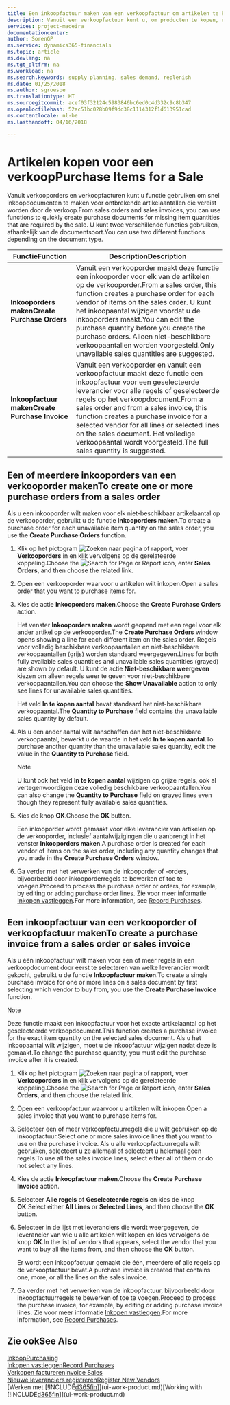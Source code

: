 ```yaml
---
title: Een inkoopfactuur maken van een verkoopfactuur om artikelen te kopen voor een verkoop | Microsoft Docs
description: Vanuit een verkoopfactuur kunt u, om producten te kopen, een inkoopfactuur maken voor een leverancier.
services: project-madeira
documentationcenter: 
author: SorenGP
ms.service: dynamics365-financials
ms.topic: article
ms.devlang: na
ms.tgt_pltfrm: na
ms.workload: na
ms.search.keywords: supply planning, sales demand, replenish
ms.date: 01/25/2018
ms.author: sgroespe
ms.translationtype: HT
ms.sourcegitcommit: acef03f32124c5983846bc6ed0c4d332c9c8b347
ms.openlocfilehash: 52ac51bc028b09f9dd38c1114312f1d613951cad
ms.contentlocale: nl-be
ms.lasthandoff: 04/16/2018

---
```

# <a name="purchase-items-for-a-sale"></a><span data-ttu-id="1a98b-103">Artikelen kopen voor een verkoop</span><span class="sxs-lookup"><span data-stu-id="1a98b-103">Purchase Items for a Sale</span></span>
<span data-ttu-id="1a98b-104">Vanuit verkooporders en verkoopfacturen kunt u functie gebruiken om snel inkoopdocumenten te maken voor ontbrekende artikelaantallen die vereist worden door de verkoop.</span><span class="sxs-lookup"><span data-stu-id="1a98b-104">From sales orders and sales invoices, you can use functions to quickly create purchase documents for missing item quantities that are required by the sale.</span></span> <span data-ttu-id="1a98b-105">U kunt twee verschillende functies gebruiken, afhankelijk van de documentsoort.</span><span class="sxs-lookup"><span data-stu-id="1a98b-105">You can use two different functions depending on the document type.</span></span>

|<span data-ttu-id="1a98b-106">Functie</span><span class="sxs-lookup"><span data-stu-id="1a98b-106">Function</span></span>|<span data-ttu-id="1a98b-107">Description</span><span class="sxs-lookup"><span data-stu-id="1a98b-107">Description</span></span>|
|--------|-----------|
|<span data-ttu-id="1a98b-108">**Inkooporders maken**</span><span class="sxs-lookup"><span data-stu-id="1a98b-108">**Create Purchase Orders**</span></span>|<span data-ttu-id="1a98b-109">Vanuit een verkooporder maakt deze functie een inkooporder voor elk van de artikelen op de verkooporder.</span><span class="sxs-lookup"><span data-stu-id="1a98b-109">From a sales order, this function creates a purchase order for each vendor of items on the sales order.</span></span> <span data-ttu-id="1a98b-110">U kunt het inkoopaantal wijzigen voordat u de inkooporders maakt.</span><span class="sxs-lookup"><span data-stu-id="1a98b-110">You can edit the purchase quantity before you create the purchase orders.</span></span> <span data-ttu-id="1a98b-111">Alleen niet-beschikbare verkoopaantallen worden voorgesteld.</span><span class="sxs-lookup"><span data-stu-id="1a98b-111">Only unavailable sales quantities are suggested.</span></span>
|<span data-ttu-id="1a98b-112">**Inkoopfactuur maken**</span><span class="sxs-lookup"><span data-stu-id="1a98b-112">**Create Purchase Invoice**</span></span>|<span data-ttu-id="1a98b-113">Vanuit een verkooporder en vanuit een verkoopfactuur maakt deze functie een inkoopfactuur voor een geselecteerde leverancier voor alle regels of geselecteerde regels op het verkoopdocument.</span><span class="sxs-lookup"><span data-stu-id="1a98b-113">From a sales order and from a sales invoice, this function creates a purchase invoice for a selected vendor for all lines or selected lines on the sales document.</span></span> <span data-ttu-id="1a98b-114">Het volledige verkoopaantal wordt voorgesteld.</span><span class="sxs-lookup"><span data-stu-id="1a98b-114">The full sales quantity is suggested.</span></span>|

## <a name="to-create-one-or-more-purchase-orders-from-a-sales-order"></a><span data-ttu-id="1a98b-115">Een of meerdere inkooporders van een verkooporder maken</span><span class="sxs-lookup"><span data-stu-id="1a98b-115">To create one or more purchase orders from a sales order</span></span>
<span data-ttu-id="1a98b-116">Als u een inkooporder wilt maken voor elk niet-beschikbaar artikelaantal op de verkooporder, gebruikt u de functie **Inkooporders maken**.</span><span class="sxs-lookup"><span data-stu-id="1a98b-116">To create a purchase order for each unavailable item quantity on the sales order, you use the **Create Purchase Orders** function.</span></span>

1. <span data-ttu-id="1a98b-117">Klik op het pictogram ![Zoeken naar pagina of rapport](media/ui-search/search_small.png "pictogram Zoeken naar pagina of rapport"), voer **Verkooporders** in en klik vervolgens op de gerelateerde koppeling.</span><span class="sxs-lookup"><span data-stu-id="1a98b-117">Choose the ![Search for Page or Report](media/ui-search/search_small.png "Search for Page or Report icon") icon, enter **Sales Orders**, and then choose the related link.</span></span>
2. <span data-ttu-id="1a98b-118">Open een verkooporder waarvoor u artikelen wilt inkopen.</span><span class="sxs-lookup"><span data-stu-id="1a98b-118">Open a sales order that you want to purchase items for.</span></span>
3. <span data-ttu-id="1a98b-119">Kies de actie **Inkooporders maken**.</span><span class="sxs-lookup"><span data-stu-id="1a98b-119">Choose the **Create Purchase Orders** action.</span></span>

    <span data-ttu-id="1a98b-120">Het venster **Inkooporders maken** wordt geopend met een regel voor elk ander artikel op de verkooporder.</span><span class="sxs-lookup"><span data-stu-id="1a98b-120">The **Create Purchase Orders** window opens showing a line for each different item on the sales order.</span></span> <span data-ttu-id="1a98b-121">Regels voor volledig beschikbare verkoopaantallen en niet-beschikbare verkoopaantallen (grijs) worden standaard weergegeven.</span><span class="sxs-lookup"><span data-stu-id="1a98b-121">Lines for both fully available sales quantities and unavailable sales quantities (grayed) are shown by default.</span></span> <span data-ttu-id="1a98b-122">U kunt de actie **Niet-beschikbare weergeven** kiezen om alleen regels weer te geven voor niet-beschikbare verkoopaantallen.</span><span class="sxs-lookup"><span data-stu-id="1a98b-122">You can choose the **Show Unavailable** action to only see lines for unavailable sales quantities.</span></span>

    <span data-ttu-id="1a98b-123">Het veld **In te kopen aantal** bevat standaard het niet-beschikbare verkoopaantal.</span><span class="sxs-lookup"><span data-stu-id="1a98b-123">The **Quantity to Purchase** field contains the unavailable sales quantity by default.</span></span>
4. <span data-ttu-id="1a98b-124">Als u een ander aantal wilt aanschaffen dan het niet-beschikbare verkoopaantal, bewerkt u de waarde in het veld **In te kopen aantal**.</span><span class="sxs-lookup"><span data-stu-id="1a98b-124">To purchase another quantity than the unavailable sales quantity, edit the value in the **Quantity to Purchase** field.</span></span>

    > [!NOTE]  
   >   <span data-ttu-id="1a98b-125">U kunt ook het veld **In te kopen aantal** wijzigen op grijze regels, ook al vertegenwoordigen deze volledig beschikbare verkoopaantallen.</span><span class="sxs-lookup"><span data-stu-id="1a98b-125">You can also change the **Quantity to Purchase** field on grayed lines even though they represent fully available sales quantities.</span></span>
5. <span data-ttu-id="1a98b-126">Kies de knop **OK**.</span><span class="sxs-lookup"><span data-stu-id="1a98b-126">Choose the **OK** button.</span></span>

    <span data-ttu-id="1a98b-127">Een inkooporder wordt gemaakt voor elke leverancier van artikelen op de verkooporder, inclusief aantalwijzigingen die u aanbrengt in het venster **Inkooporders maken**.</span><span class="sxs-lookup"><span data-stu-id="1a98b-127">A purchase order is created for each vendor of items on the sales order, including any quantity changes that you made in the **Create Purchase Orders** window.</span></span>
6. <span data-ttu-id="1a98b-128">Ga verder met het verwerken van de inkooporder of -orders, bijvoorbeeld door inkooporderregels te bewerken of toe te voegen.</span><span class="sxs-lookup"><span data-stu-id="1a98b-128">Proceed to process the purchase order or orders, for example, by editing or adding purchase order lines.</span></span> <span data-ttu-id="1a98b-129">Zie voor meer informatie [Inkopen vastleggen](purchasing-how-record-purchases.md).</span><span class="sxs-lookup"><span data-stu-id="1a98b-129">For more information, see [Record Purchases](purchasing-how-record-purchases.md).</span></span>


## <a name="to-create-a-purchase-invoice-from-a-sales-order-or-sales-invoice"></a><span data-ttu-id="1a98b-130">Een inkoopfactuur van een verkooporder of verkoopfactuur maken</span><span class="sxs-lookup"><span data-stu-id="1a98b-130">To create a purchase invoice from a sales order or sales invoice</span></span>
<span data-ttu-id="1a98b-131">Als u één inkoopfactuur wilt maken voor een of meer regels in een verkoopdocument door eerst te selecteren van welke leverancier wordt gekocht, gebruikt u de functie **Inkoopfactuur maken**.</span><span class="sxs-lookup"><span data-stu-id="1a98b-131">To create a single purchase invoice for one or more lines on a sales document by first selecting which vendor to buy from, you use the **Create Purchase Invoice** function.</span></span>

> [!NOTE]  
>   <span data-ttu-id="1a98b-132">Deze functie maakt een inkoopfactuur voor het exacte artikelaantal op het geselecteerde verkoopdocument.</span><span class="sxs-lookup"><span data-stu-id="1a98b-132">This function creates a purchase invoice for the exact item quantity on the selected sales document.</span></span> <span data-ttu-id="1a98b-133">Als u het inkoopaantal wilt wijzigen, moet u de inkoopfactuur wijzigen nadat deze is gemaakt.</span><span class="sxs-lookup"><span data-stu-id="1a98b-133">To change the purchase quantity, you must edit the purchase invoice after it is created.</span></span>  

1. <span data-ttu-id="1a98b-134">Klik op het pictogram ![Zoeken naar pagina of rapport](media/ui-search/search_small.png "pictogram Zoeken naar pagina of rapport"), voer **Verkooporders** in en klik vervolgens op de gerelateerde koppeling.</span><span class="sxs-lookup"><span data-stu-id="1a98b-134">Choose the ![Search for Page or Report](media/ui-search/search_small.png "Search for Page or Report icon") icon, enter **Sales Orders**, and then choose the related link.</span></span>
2. <span data-ttu-id="1a98b-135">Open een verkoopfactuur waarvoor u artikelen wilt inkopen.</span><span class="sxs-lookup"><span data-stu-id="1a98b-135">Open a sales invoice that you want to purchase items for.</span></span>
3. <span data-ttu-id="1a98b-136">Selecteer een of meer verkoopfactuurregels die u wilt gebruiken op de inkoopfactuur.</span><span class="sxs-lookup"><span data-stu-id="1a98b-136">Select one or more sales invoice lines that you want to use on the purchase invoice.</span></span> <span data-ttu-id="1a98b-137">Als u alle verkoopfactuurregels wilt gebruiken, selecteert u ze allemaal of selecteert u helemaal geen regels.</span><span class="sxs-lookup"><span data-stu-id="1a98b-137">To use all the sales invoice lines, select either all of them or do not select any lines.</span></span>
4. <span data-ttu-id="1a98b-138">Kies de actie **Inkoopfactuur maken**.</span><span class="sxs-lookup"><span data-stu-id="1a98b-138">Choose the **Create Purchase Invoice** action.</span></span>
5. <span data-ttu-id="1a98b-139">Selecteer **Alle regels** of **Geselecteerde regels** en kies de knop **OK**.</span><span class="sxs-lookup"><span data-stu-id="1a98b-139">Select either **All Lines** or **Selected Lines**, and then choose the **OK** button.</span></span>  
6. <span data-ttu-id="1a98b-140">Selecteer in de lijst met leveranciers die wordt weergegeven, de leverancier van wie u alle artikelen wilt kopen en kies vervolgens de knop **OK**.</span><span class="sxs-lookup"><span data-stu-id="1a98b-140">In the list of vendors that appears, select the vendor that you want to buy all the items from, and then choose the **OK** button.</span></span>

    <span data-ttu-id="1a98b-141">Er wordt een inkoopfactuur gemaakt die één, meerdere of alle regels op de verkoopfactuur bevat.</span><span class="sxs-lookup"><span data-stu-id="1a98b-141">A purchase invoice is created that contains one, more, or all the lines on the sales invoice.</span></span>
7. <span data-ttu-id="1a98b-142">Ga verder met het verwerken van de inkoopfactuur, bijvoorbeeld door inkoopfactuurregels te bewerken of toe te voegen.</span><span class="sxs-lookup"><span data-stu-id="1a98b-142">Proceed to process the purchase invoice, for example, by editing or adding purchase invoice lines.</span></span> <span data-ttu-id="1a98b-143">Zie voor meer informatie [Inkopen vastleggen](purchasing-how-record-purchases.md).</span><span class="sxs-lookup"><span data-stu-id="1a98b-143">For more information, see [Record Purchases](purchasing-how-record-purchases.md).</span></span>

## <a name="see-also"></a><span data-ttu-id="1a98b-144">Zie ook</span><span class="sxs-lookup"><span data-stu-id="1a98b-144">See Also</span></span>
[<span data-ttu-id="1a98b-145">Inkoop</span><span class="sxs-lookup"><span data-stu-id="1a98b-145">Purchasing</span></span>](purchasing-manage-purchasing.md)  
[<span data-ttu-id="1a98b-146">Inkopen vastleggen</span><span class="sxs-lookup"><span data-stu-id="1a98b-146">Record Purchases</span></span>](purchasing-how-record-purchases.md)  
[<span data-ttu-id="1a98b-147">Verkopen factureren</span><span class="sxs-lookup"><span data-stu-id="1a98b-147">Invoice Sales</span></span>](sales-how-invoice-sales.md)  
[<span data-ttu-id="1a98b-148">Nieuwe leveranciers registreren</span><span class="sxs-lookup"><span data-stu-id="1a98b-148">Register New Vendors</span></span>](purchasing-how-register-new-vendors.md)  
<span data-ttu-id="1a98b-149">[Werken met [!INCLUDE[d365fin](includes/d365fin_md.md)]](ui-work-product.md)</span><span class="sxs-lookup"><span data-stu-id="1a98b-149">[Working with [!INCLUDE[d365fin](includes/d365fin_md.md)]](ui-work-product.md)</span></span>


